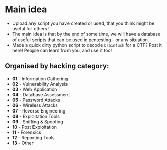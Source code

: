# Main idea
- Upload any script you have created or used, that you think might be useful for others !
- The main idea is that by the end of some time, we will have a database of useful scripts that can be used in pentesting - or any situation.
- Made a quick dirty python script to decode `brainfuck` for a CTF? Post it here! People can learn from you, and use it too!


## Organised by hacking category:
- **01** - Information Gathering
- **02** - Vulnerability Analysis
- **03** - Web Application
- **04** - Database Assessment
- **05** - Password Attacks
- **06** - Wireless Attacks
- **07** - Reverse Engineering
- **08** - Exploitation Tools
- **09** - Sniffing & Spoofing
- **10** - Post Exploitation
- **11** - Forensics
- **12** - Reporting Tools
- **13** - Other
